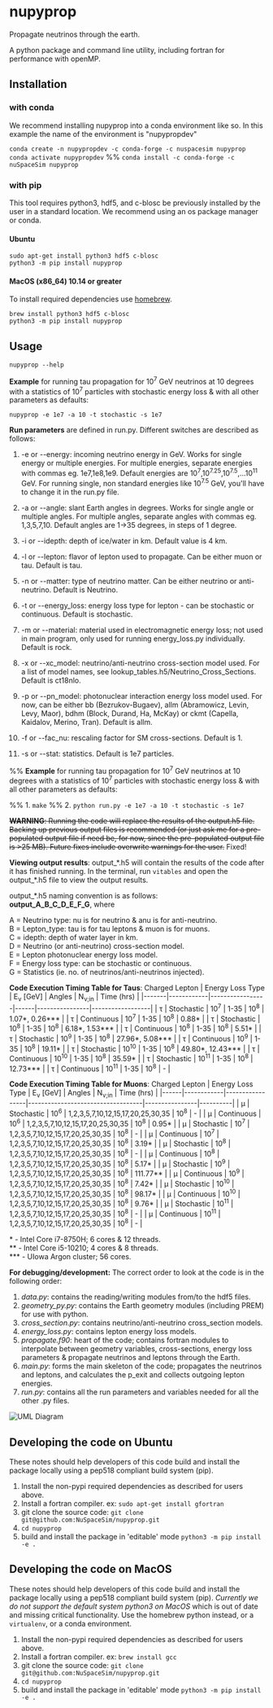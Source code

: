 # nupyprop

Propagate neutrinos through the earth.

A python package and command line utility, including fortran for performance with openMP.

## Installation

### with conda

We recommend installing nupyprop into a conda environment like so. In this
example the name of the environment is "nupypropdev"

`conda create -n nupypropdev -c conda-forge -c nuspacesim nupyprop`
`conda activate nupypropdev`
%% `conda install -c conda-forge -c nuSpaceSim nupyprop`

### with pip

This tool requires python3, hdf5, and c-blosc be previously installed by the
user in a standard location. We recommend using an os package manager or conda.

#### Ubuntu

```
sudo apt-get install python3 hdf5 c-blosc
python3 -m pip install nupyprop
```

#### MacOS (x86_64) 10.14 or greater

To install required dependencies use [homebrew](https://brew.sh/).

```
brew install python3 hdf5 c-blosc
python3 -m pip install nupyprop
```

## Usage

`nupyprop --help`

**Example** for running tau propagation for 10<sup>7</sup> GeV neutrinos at 10 degrees with a statistics of 10<sup>7</sup> particles with stochastic energy loss & with all other parameters as defaults:

`nupyprop -e 1e7 -a 10 -t stochastic -s 1e7`

**Run parameters** are defined in run.py. Different switches are described as follows:

1. -e or --energy: incoming neutrino energy in GeV. Works for single energy or multiple energies. For multiple energies, separate energies with commas eg. 1e7,1e8,1e9. Default energies are 10<sup>7</sup>,10<sup>7.25</sup>,10<sup>7.5</sup>,...10<sup>11</sup> GeV. For running single, non standard energies like 10<sup>7.5</sup> GeV, you'll have to change it in the run.py file.

2. -a or --angle: slant Earth angles in degrees. Works for single angle or multiple angles. For multiple angles, separate angles with commas eg. 1,3,5,7,10. Default angles are 1->35 degrees, in steps of 1 degree.

3. -i or --idepth: depth of ice/water in km. Default value is 4 km.

4. -l or --lepton: flavor of lepton used to propagate. Can be either muon or tau. Default is tau.

5. -n or --matter: type of neutrino matter. Can be either neutrino or anti-neutrino. Default is Neutrino.

6. -t or --energy_loss: energy loss type for lepton - can be stochastic or continuous. Default is stochastic.

7. -m or --material: material used in electromagnetic energy loss; not used in main program, only used for running energy_loss.py individually. Default is rock.

8. -x or --xc_model: neutrino/anti-neutrino cross-section model used. For a list of model names, see lookup_tables.h5/Neutrino_Cross_Sections. Default is ct18nlo. 

9. -p or --pn_model: photonuclear interaction energy loss model used. For now, can be either bb (Bezrukov-Bugaev), allm (Abramowicz, Levin, Levy, Maor), bdhm (Block, Durand, Ha, McKay) or ckmt (Capella, Kaidalov, Merino, Tran). Default is allm.

10. -f or --fac_nu: rescaling factor for SM cross-sections. Default is 1.

11. -s or --stat: statistics. Default is 1e7 particles.

%% **Example** for running tau propagation for 10<sup>7</sup> GeV neutrinos at 10 degrees with a statistics of 10<sup>7</sup> particles with stochastic energy loss & with all other parameters as defaults:

%% 1. `make`
%% 2. `python run.py -e 1e7 -a 10 -t stochastic -s 1e7`

~~**WARNING**: Running the code will replace the results of the output.h5 file. Backing up previous output files is recommended (or just ask me for a pre-populated output file if need be, for now, since the pre-populated output file is >25 MB). Future fixes include overwrite warnings for the user.~~ Fixed!

**Viewing output results**:
output_\*.h5 will contain the results of the code after it has finished running. In the terminal, run `vitables` and open the output_\*.h5 file to view the output results.

output_\*.h5 naming convention is as follows:</br>
**output_A_B_C_D_E_F_G**, where

A = Neutrino type: nu is for neutrino & anu is for anti-neutrino.</br>
B = Lepton_type: tau is for tau leptons & muon is for muons.</br>
C = idepth: depth of water layer in km.</br>
D = Neutrino (or anti-neutrino) cross-section model.</br>
E = Lepton photonuclear energy loss model.</br>
F = Energy loss type: can be stochastic or continuous.</br>
G = Statistics (ie. no. of neutrinos/anti-neutrinos injected).

**Code Execution Timing Table for Taus**:
Charged Lepton | Energy Loss Type | E<sub>&nu;</sub> [GeV] | Angles | N<sub>&nu;;in</sub> | Time (hrs) |
|-------|------------|-----------------|------|----------------|------------------|
| &tau; | Stochastic | 10<sup>7</sup>  | 1-35 | 10<sup>8</sup> | 1.07*, 0.26***   |
| &tau; | Continuous | 10<sup>7</sup>  | 1-35 | 10<sup>8</sup> | 0.88*            |
| &tau; | Stochastic | 10<sup>8</sup>  | 1-35 | 10<sup>8</sup> | 6.18*, 1.53***   |
| &tau; | Continuous | 10<sup>8</sup>  | 1-35 | 10<sup>8</sup> | 5.51*            |
| &tau; | Stochastic | 10<sup>9</sup>  | 1-35 | 10<sup>8</sup> | 27.96*, 5.08***  |
| &tau; | Continuous | 10<sup>9</sup>  | 1-35 | 10<sup>8</sup> | 19.11*           |
| &tau; | Stochastic | 10<sup>10</sup> | 1-35 | 10<sup>8</sup> | 49.80*, 12.43*** |
| &tau; | Continuous | 10<sup>10</sup> | 1-35 | 10<sup>8</sup> | 35.59*           |
| &tau; | Stochastic | 10<sup>11</sup> | 1-35 | 10<sup>8</sup> | 12.73***         |
| &tau; | Continuous | 10<sup>11</sup> | 1-35 | 10<sup>8</sup> | -                |

**Code Execution Timing Table for Muons**:
Charged Lepton | Energy Loss Type | E<sub>&nu;</sub> [GeV] | Angles | N<sub>&nu;;in</sub> | Time (hrs) |
|------|------------|-----------------|-----------------------------------|----------------|----------|
| &mu; | Stochastic | 10<sup>6</sup>  | 1,2,3,5,7,10,12,15,17,20,25,30,35 | 10<sup>8</sup> | -        |
| &mu; | Continuous | 10<sup>6</sup>  | 1,2,3,5,7,10,12,15,17,20,25,30,35 | 10<sup>8</sup> | 0.95*    |
| &mu; | Stochastic | 10<sup>7</sup>  | 1,2,3,5,7,10,12,15,17,20,25,30,35 | 10<sup>8</sup> | -        |
| &mu; | Continuous | 10<sup>7</sup>  | 1,2,3,5,7,10,12,15,17,20,25,30,35 | 10<sup>8</sup> | 3.19*    |
| &mu; | Stochastic | 10<sup>8</sup>  | 1,2,3,5,7,10,12,15,17,20,25,30,35 | 10<sup>8</sup> | -        |
| &mu; | Continuous | 10<sup>8</sup>  | 1,2,3,5,7,10,12,15,17,20,25,30,35 | 10<sup>8</sup> | 5.17*    |
| &mu; | Stochastic | 10<sup>9</sup>  | 1,2,3,5,7,10,12,15,17,20,25,30,35 | 10<sup>8</sup> | 111.77** |
| &mu; | Continuous | 10<sup>9</sup>  | 1,2,3,5,7,10,12,15,17,20,25,30,35 | 10<sup>8</sup> | 7.42*    |
| &mu; | Stochastic | 10<sup>10</sup> | 1,2,3,5,7,10,12,15,17,20,25,30,35 | 10<sup>8</sup> | 98.17*   |
| &mu; | Continuous | 10<sup>10</sup> | 1,2,3,5,7,10,12,15,17,20,25,30,35 | 10<sup>8</sup> | 9.76*    |
| &mu; | Stochastic | 10<sup>11</sup> | 1,2,3,5,7,10,12,15,17,20,25,30,35 | 10<sup>8</sup> | -        |
| &mu; | Continuous | 10<sup>11</sup> | 1,2,3,5,7,10,12,15,17,20,25,30,35 | 10<sup>8</sup> | -        |

\* - Intel Core i7-8750H; 6 cores & 12 threads.</br>
\** - Intel Core i5-10210; 4 cores & 8 threads.</br>
\*** - UIowa Argon cluster; 56 cores.

**For debugging/development:**
The correct order to look at the code is in the following order:

1. _data.py_: contains the reading/writing modules from/to the hdf5 files.
2. _geometry_py.py_: contains the Earth geometry modules (including PREM) for use with python.
3. _cross_section.py_: contains neutrino/anti-neutrino cross_section models.
4. _energy_loss.py_: contains lepton energy loss models.
5. _propagate.f90_: heart of the code; contains fortran modules to interpolate between geometry variables, cross-sections, energy loss parameters & propagate neutrinos and leptons through the Earth.
6. _main.py_: forms the main skeleton of the code; propagates the neutrinos and leptons, and calculates the p_exit and collects outgoing lepton energies.
7. _run.py_: contains all the run parameters and variables needed for all the other .py files.

![UML Diagram](/figures/nupyprop_uml_full.png)


## Developing the code on Ubuntu

These notes should help developers of this code build and install the package
locally using a pep518 compliant build system (pip).

  1. Install the non-pypi required dependencies as described for users above.
  2. Install a fortran compiler. ex: `sudo apt-get install gfortran`
  3. git clone the source code: `git clone git@github.com:NuSpaceSim/nupyprop.git`
  4. `cd nupyprop`
  5. build and install the package in 'editable' mode `python3 -m pip install -e .`

## Developing the code on MacOS

These notes should help developers of this code build and install the package
locally using a pep518 compliant build system (pip). *Currently we do not
support the default system python3 on MacOS* which is out of date and missing
critical functionality. Use the homebrew python instead, or a `virtualenv`, or
a conda environment.

  1. Install the non-pypi required dependencies as described for users above.
  2. Install a fortran compiler. ex: `brew install gcc`
  3. git clone the source code: `git clone git@github.com:NuSpaceSim/nupyprop.git`
  4. `cd nupyprop`
  5. build and install the package in 'editable' mode `python3 -m pip install -e .`

